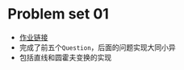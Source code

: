 # Problem set 01
- [作业链接]("https://docs.google.com/document/d/13CJgtDr8kIX9KIrs6BYFDF6-N7cfAyX0R54v8CWoqmQ/pub?embedded=true")
- 完成了前五个`Question`，后面的问题实现大同小异
- 包括直线和圆霍夫变换的实现